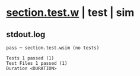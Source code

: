 # [section.test.w](../../../../../../examples/tests/sdk_tests/ui/section.test.w) | test | sim

## stdout.log
```log
pass ─ section.test.wsim (no tests)
 
Tests 1 passed (1)
Test Files 1 passed (1)
Duration <DURATION>
```

